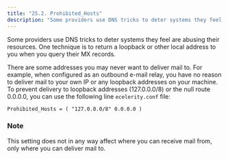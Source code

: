 ```yaml
---
title: "25.2. Prohibited_Hosts"
description: "Some providers use DNS tricks to deter systems they feel are abusing their resources One technique is to return a loopback or other local address to you when you query their MX records There are some addresses you may never want to deliver mail to For example when configured as..."
---
```


Some providers use DNS tricks to deter systems they feel are abusing their resources. One technique is to return a loopback or other local address to you when you query their MX records.

There are some addresses you may never want to deliver mail to. For example, when configured as an outbound e-mail relay, you have no reason to deliver mail to your own IP or any loopback addresses on your machine. To prevent delivery to loopback addresses (127.0.0.0/8) or the null route 0.0.0.0, you can use the following line `ecelerity.conf` file:

`Prohibited_Hosts = ( "127.0.0.0/8" 0.0.0.0 )`
### Note

This setting does not in any way affect where you can receive mail from, only where you can deliver mail to.